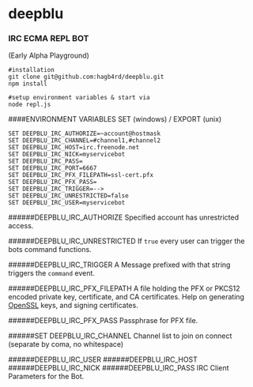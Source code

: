 # deepblu 
### IRC ECMA REPL BOT
(Early Alpha Playground)
```
#installation
git clone git@github.com:hagb4rd/deepblu.git
npm install

#setup environment variables & start via
node repl.js
```
####ENVIRONMENT VARIABLES
SET (windows) / EXPORT (unix)
```
SET DEEPBLU_IRC_AUTHORIZE=~account@hostmask
SET DEEPBLU_IRC_CHANNEL=#channel1,#channel2
SET DEEPBLU_IRC_HOST=irc.freenode.net
SET DEEPBLU_IRC_NICK=myservicebot
SET DEEPBLU_IRC_PASS=
SET DEEPBLU_IRC_PORT=6667
SET DEEPBLU_IRC_PFX_FILEPATH=ssl-cert.pfx
SET DEEPBLU_IRC_PFX_PASS=
SET DEEPBLU_IRC_TRIGGER=-->
SET DEEPBLU_IRC_UNRESTRICTED=false
SET DEEPBLU_IRC_USER=myservicebot
```
######DEEPBLU_IRC_AUTHORIZE 
Specified account has unrestricted access.

######DEEPBLU_IRC_UNRESTRICTED
If `true` every user can trigger the bots command functions.

######DEEPBLU_IRC_TRIGGER
A Message prefixed with that string triggers the `command` event.

######DEEPBLU_IRC_PFX_FILEPATH
A file holding the PFX or PKCS12 encoded private key, certificate, and CA certificates.
Help on generating [OpenSSL](https://nodejs.org/api/tls.html#tls_tls_ssl) keys, and signing certificates.

######DEEPBLU_IRC_PFX_PASS
Passphrase for PFX file.

######SET DEEPBLU_IRC_CHANNEL
Channel list to join on connect (separate by coma, no whitespace)

######DEEPBLU_IRC_USER
######DEEPBLU_IRC_HOST
######DEEPBLU_IRC_NICK
######DEEPBLU_IRC_PASS
IRC Client Parameters for the Bot.
